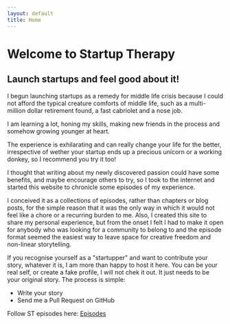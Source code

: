 ```yaml
---
layout: default
title: Home
---
```

# Welcome to Startup Therapy
## Launch startups and feel good about it!

I begun launching startups as a remedy for middle life crisis because I could not afford the typical creature comforts of middle life, such as a multi-million dollar retirement found, a fast cabriolet and a nose job.

I am learning a lot, honing my skills, making new friends in the process and somehow growing younger at heart.

The experience is exhilarating and can really change your life for the better, irrespective of wether your startup ends up a precious unicorn or a working donkey, so I recommend you try it too!

I thought that writing about my newly discovered passion could have some benefits, and maybe encourage others to try, so I took to the internet and started this website to chronicle some episodes of my experience.

I conceived it as a collections of episodes, rather than chapters or blog posts, for the simple reason that it was the only way in which it would not feel like a chore or a recurring burden to me.
Also, I created this site to share my personal experience, but from the onset I felt I had to make it open for anybody who was looking for a community to belong to and the episode format seemed the easiest way to leave space for creative freedom and non-linear storytelling.

If you recognise yourself as a "startupper" and want to contribute your story, whatever it is, I am more than happy to host it here. You can be your real self, or create a fake profile, I will not chek it out. It just needs to be your original story.
The process is simple:
- Write your story
- Send me a Pull Request on GitHub


Follow ST episodes here:
[Episodes](/episodes)





